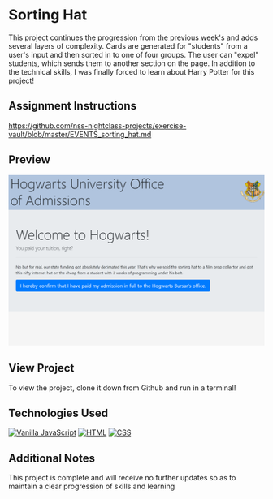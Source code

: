 # Sorting Hat
This project continues the progression from [the previous week's](https://github.com/atphy/pet-adoption) and adds several layers of complexity. Cards are generated for "students" from a user's input and then sorted in to one of four groups. The user can "expel" students, which sends them to another section on the page. In addition to the technical skills, I was finally forced to learn about Harry Potter for this project!

## Assignment Instructions
https://github.com/nss-nightclass-projects/exercise-vault/blob/master/EVENTS_sorting_hat.md

## Preview
![Main View](https://raw.githubusercontent.com/atphy/hoggy-warts/master/screenshots/hoggywarts.gif)

## View Project
To view the project, clone it down from Github and run in a terminal!

## Technologies Used
[![Vanilla JavaScript](https://img.shields.io/badge/-Vanilla%20JavaScript-2c9fcc?style=flat-square)](#) [![HTML](https://img.shields.io/badge/-HTML-2c9fcc?style=flat-square)](#) [![CSS](https://img.shields.io/badge/-CSS-2c9fcc?style=flat-square)](#)

## Additional Notes
This project is complete and will receive no further updates so as to maintain a clear progression of skills and learning
